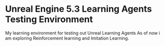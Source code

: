 # Unreal Engine 5.3 Learning Agents Testing Environment
 
My learning environment for testing out Unreal Learning Agents
As of now i am exploring Reinforcement learning and Imitation Learning.
